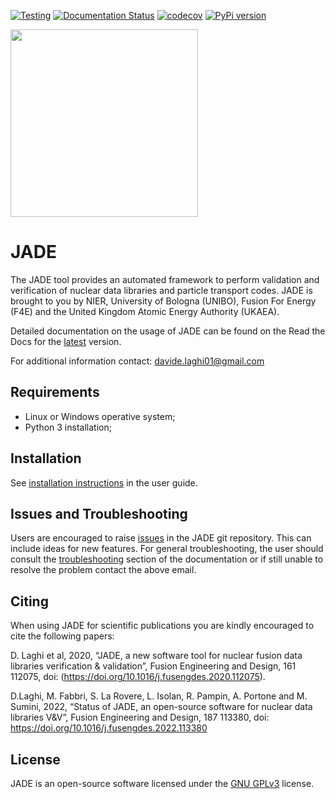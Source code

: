 [![Testing](https://github.com/JADE-V-V/JADE/actions/workflows/pytest.yml/badge.svg?branch=developing)](https://github.com/JADE-V-V/JADE/actions/workflows/pytest.yml)
[![Documentation Status](https://readthedocs.org/projects/jade-a-nuclear-data-libraries-vv-tool/badge/?version=latest)](https://jade-a-nuclear-data-libraries-vv-tool.readthedocs.io/en/latest/?badge=latest)
[![codecov](https://codecov.io/gh/JADE-V-V/JADE/graph/badge.svg?token=C0Q75M9FVH)](https://codecov.io/gh/JADE-V-V/JADE)
[![PyPi version](https://badgen.net/pypi/v/jadevv/)](https://pypi.org/project/jadevv)

<img src="https://user-images.githubusercontent.com/25747626/118662537-5f124900-b7f0-11eb-8d69-282305f795c4.png" width="300" />

# JADE
The JADE tool provides an automated framework to perform validation and verification of nuclear data libraries and particle transport codes.
JADE is brought to you by NIER, University of Bologna (UNIBO), Fusion For Energy (F4E) and the United Kingdom Atomic Energy Authority (UKAEA).

Detailed documentation on the usage of JADE can be found on the Read the Docs for the [latest](https://jade-a-nuclear-data-libraries-vv-tool.readthedocs.io/en/latest/) version.

For additional information contact: davide.laghi01@gmail.com

## Requirements
- Linux or Windows operative system;
- Python 3 installation;

## Installation
See [installation instructions](https://jade-a-nuclear-data-libraries-vv-tool.readthedocs.io/en/stable/usage/installation.html) in the user guide.

## Issues and Troubleshooting
Users are encouraged to raise [issues](https://github.com/JADE-V-V/JADE/issues) in the JADE git repository. This can include ideas for new features. For general troubleshooting, the user should consult the [troubleshooting](https://jade-a-nuclear-data-libraries-vv-tool.readthedocs.io/en/latest/usage/troubleshooting.html) section of the documentation or if still unable to resolve the problem contact the above email.

## Citing
When using JADE for scientific publications you are kindly encouraged to cite the following papers:

D. Laghi et al, 2020, “JADE, a new software tool for nuclear fusion data libraries verification & validation”, Fusion Engineering and Design, 161 112075, doi: (https://doi.org/10.1016/j.fusengdes.2020.112075).

D.Laghi, M. Fabbri, S. La Rovere, L. Isolan, R. Pampin, A. Portone and M. Sumini, 2022, “Status of JADE, an open-source software for nuclear data libraries V&V”, Fusion Engineering and Design, 187 113380, doi: https://doi.org/10.1016/j.fusengdes.2022.113380

## License
JADE is an open-source software licensed under the [GNU GPLv3](./LICENSE) license.
